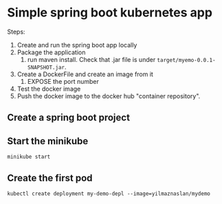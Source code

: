 # Simple spring boot kubernetes app

Steps:

1. Create and run the spring boot app locally
2. Package the application
   1. run maven install. Check that .jar file is under `target/myemo-0.0.1-SNAPSHOT.jar`.
3. Create a DockerFile and create an image from it
   1. EXPOSE the port number
4. Test the docker image 
5. Push the docker image to the docker hub "container repository".

## Create a spring boot project

## Start the minikube
`minikube start`

## Create the first pod
`kubectl create deployment my-demo-depl --image=yilmaznaslan/mydemo`